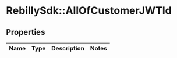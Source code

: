 # RebillySdk::AllOfCustomerJWTId

## Properties
Name | Type | Description | Notes
------------ | ------------- | ------------- | -------------

